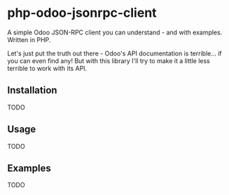 # php-odoo-jsonrpc-client

A simple Odoo JSON-RPC client you can understand - and with examples. Written in PHP.

Let's just put the truth out there - Odoo's API documentation is terrible... if you can even find any! But with this library I'll try
to make it a little less terrible to work with its API.


## Installation

TODO


## Usage

TODO


## Examples

TODO
